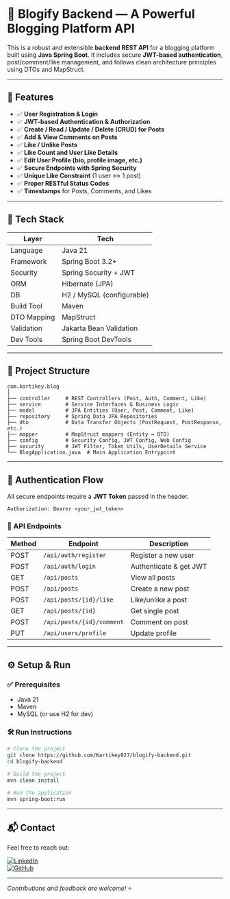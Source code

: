 # 📝 Blogify Backend — A Powerful Blogging Platform API

This is a robust and extensible **backend REST API** for a blogging platform built using **Java Spring Boot**. It includes secure **JWT-based authentication**, post/comment/like management, and follows clean architecture principles using DTOs and MapStruct.

---

## 🚀 Features

- ✅ **User Registration & Login**
- ✅ **JWT-based Authentication & Authorization**
- ✅ **Create / Read / Update / Delete (CRUD) for Posts**
- ✅ **Add & View Comments on Posts**
- ✅ **Like / Unlike Posts**
- ✅ **Like Count and User Like Details**
- ✅ **Edit User Profile (bio, profile image, etc.)**
- ✅ **Secure Endpoints with Spring Security**
- ✅ **Unique Like Constraint** (1 user ↔ 1 post)
- ✅ **Proper RESTful Status Codes**
- ✅ **Timestamps** for Posts, Comments, and Likes

---

## 🧰 Tech Stack

| Layer        | Tech                                      |
|--------------|--------------------------------------------|
| Language     | Java 21                                    |
| Framework    | Spring Boot 3.2+                           |
| Security     | Spring Security + JWT                      |
| ORM          | Hibernate (JPA)                            |
| DB           | H2 / MySQL (configurable)                  |
| Build Tool   | Maven                                      |
| DTO Mapping  | MapStruct                                  |
| Validation   | Jakarta Bean Validation                    |
| Dev Tools    | Spring Boot DevTools                       |

---

## 📂 Project Structure

```
com.kartikey.blog
│
├── controller     # REST Controllers (Post, Auth, Comment, Like)
├── service        # Service Interfaces & Business Logic
├── model          # JPA Entities (User, Post, Comment, Like)
├── repository     # Spring Data JPA Repositories
├── dto            # Data Transfer Objects (PostRequest, PostResponse, etc.)
├── mapper         # MapStruct mappers (Entity ↔ DTO)
├── config         # Security Config, JWT Config, Web Config
├── security       # JWT Filter, Token Utils, UserDetails Service
└── BlogApplication.java  # Main Application Entrypoint
```

---

## 🔐 Authentication Flow

All secure endpoints require a **JWT Token** passed in the header.

```http
Authorization: Bearer <your_jwt_token>
```

### 🔑 API Endpoints

| Method | Endpoint               | Description            |
|--------|------------------------|------------------------|
| POST   | `/api/auth/register`   | Register a new user    |
| POST   | `/api/auth/login`      | Authenticate & get JWT |
| GET    | `/api/posts`           | View all posts         |
| POST   | `/api/posts`           | Create a new post      |
| POST   | `/api/posts/{id}/like` | Like/unlike a post     |
| GET    | `/api/posts/{id}`      | Get single post        |
| POST   | `/api/posts/{id}/comment` | Comment on post     |
| PUT    | `/api/users/profile`   | Update profile         |

---

## ⚙️ Setup & Run

### ✅ Prerequisites

- Java 21
- Maven
- MySQL (or use H2 for dev)

### 🛠 Run Instructions

```bash
# Clone the project
git clone https://github.com/Kartikey027/blogify-backend.git
cd blogify-backend

# Build the project
mvn clean install

# Run the application
mvn spring-boot:run
```

---

## 📬 Contact

Feel free to reach out:

[![LinkedIn](https://img.shields.io/badge/LinkedIn-blue?style=for-the-badge&logo=linkedin)](https://www.linkedin.com/in/kartikey-saxena-b16193290)  
[![GitHub](https://img.shields.io/badge/GitHub-100000?style=for-the-badge&logo=github&logoColor=white)](https://github.com/Kartikey027)

---

_Contributions and feedback are welcome!_ ⭐
